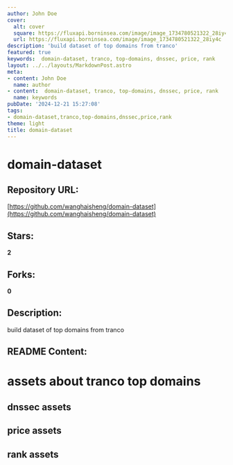 ```yaml
---
author: John Doe
cover:
  alt: cover
  square: https://fluxapi.borninsea.com/image/image_1734780521322_28iy4c
  url: https://fluxapi.borninsea.com/image/image_1734780521322_28iy4c
description: 'build dataset of top domains from tranco'
featured: true
keywords:  domain-dataset, tranco, top-domains, dnssec, price, rank
layout: ../../layouts/MarkdownPost.astro
meta:
- content: John Doe
  name: author
- content:  domain-dataset, tranco, top-domains, dnssec, price, rank
  name: keywords
pubDate: '2024-12-21 15:27:08'
tags:
- domain-dataset,tranco,top-domains,dnssec,price,rank
theme: light
title: domain-dataset
---
```


# domain-dataset

## Repository URL: 
[https://github.com/wanghaisheng/domain-dataset](https://github.com/wanghaisheng/domain-dataset)

## Stars: 
**2**

## Forks: 
**0**

## Description: 
build dataset of top domains from tranco

## README Content: 
#   assets about tranco top domains


## dnssec assets


## price assets

## rank assets

